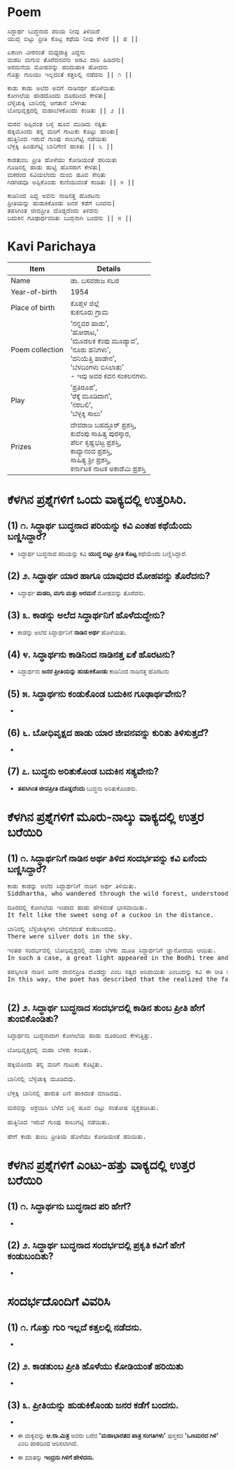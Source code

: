 # Poem
<pre>
ಸಿದ್ಧಾರ್ಥ ಬುದ್ಧನಾದ ಪರಿಯ ನೀವು ತಿಳಿಯಿರೆ
ಯುದ್ಧ ಬಿಟ್ಟು ಪ್ರೀತಿ ಕೊಟ್ಟ ಕಥೆಯ ನೀವು ಕೇಳಿರೆ || ಪ ||
</pre>

<pre>
ಏಕಾಂಗಿ ವೀರನಂತೆ ಮಧ್ಯರಾತ್ರಿ ಎದ್ದನು
ಮಡದಿ ಮಗುವ ತೊರೆದನವನು ಅಡವಿ ದಾರಿ ಹಿಡಿದನು|
ಅರಮನೆಯ ಮೋಹವನ್ನು ಹರಿದುಹಾಕಿ ಹೋದನು
ಗೊತ್ತು ಗುರಿಯು ಇಲ್ಲದಂತೆ ಕತ್ತಲಲ್ಲಿ ನಡೆದನು || ೧ ||
</pre>

<pre>
ಕಾಡು ಕಾಡು ಅಲೆದ ಅವಗೆ ನಾಡಿನರ್ಥ ಹೊಳೆಯಿತು
ಕೋಗಿಲೆಯ ಹಾಡದೊಂದು ದೂರದಿಂದ ಕೇಳಿತು|
ಬೆಳ್ಳಿಚುಕ್ಕಿ ಬಾನಿನಲ್ಲಿ ಆಗತಾನೆ ಬೆಳಗಿತು
ಬೋಧಿವೃಕ್ಷದಲ್ಲಿ ಮಹಾಬೆಳಕೊಂದು ಕಂಡಿತು || ೨ ||
</pre>

<pre>
ಮರವ ಅಪ್ಪಿದಂತ ಬಳ್ಳಿ ಹೂವ ಮುಡಿದು ನಕ್ಕಿತು
ಹಕ್ಕಿಯೊಂದು ತನ್ನ ಮರಿಗೆ ಗುಟುಕು ಕೊಟ್ಟು ಹಾರಿತು|
ಹುತ್ತಿನಿಂದ ಇರುವೆ ಗುಂಪು ಸಾಲುಗಟ್ಟಿ ನಡೆಯಿತು
ಬೆಳ್ಳಕ್ಕಿ ಹಿಂಡುಗಟ್ಟಿ ಬಾನಿಗೇಣಿ ಹಾಕಿತು || ೩ ||
</pre>

<pre>
ಕಾಡತುಂಬ ಪ್ರೀತಿ ಹೊಳೆಯು ಕೋಡಿಯಂತೆ ಹರಿಯಿತು
ಗೂಡಿನಲ್ಲಿ ಹಾಡು ಹುಟ್ಟಿ ಹೊಸರಾಗ ಕೇಳಿತು|
ಮಕರಂದ ಸವಿಯಲೆಂದು ದುಂಬಿ ಹೂವ ಸೇರಿತು
ಗಿಡಗಿಡವೂ ಅಪ್ಪಿಕೊಂಡು ಕುಣಿಯುವಂತೆ ಕಂಡಿತು || ೪ ||
</pre>

<pre>
ಕಾಡಿನಿಂದ ಎದ್ದ ಅವನು ನಾಡಿನತ್ತ ಹೊರಟನು
ಪ್ರೀತಿಯನ್ನು ಹುಡುಕಿಕೊಂಡು ಜನರ ಕಡೆಗೆ ಬಂದನು|
ತಪಸಿಗಿಂತ ಜೀವಪ್ರೀತಿ ದೊಡ್ಡದೆಂದು ತಿಳಿದನು
ಬದುಕಿನ ಗೂಢಾರ್ಥವರಿತು ಬುದ್ಧನಾಗಿ ಬಂದನು || ೫ ||
</pre>

# Kavi Parichaya
|Item | Details|
|-|-|
|Name |ಡಾ. ಬಸವರಾಜ ಸಬರ|
|Year-of-birth|1954|
|Place of birth|ಕೊಪ್ಪಳ ಜಿಲ್ಲೆ <br> ಕುಕನೂರು ಗ್ರಾಮ|
|Poem collection | ‘ನನ್ನವರ ಹಾಡು’, <br> ‘ಹೋರಾಟ,’ <br>‘ಮೂಡಲಕ ಕೆಂಪು ಮೂಡ್ಯಾವ’,<br> ‘ನೂರು ಹನಿಗಳು’,<br> ‘ದನಿಯೆತ್ತಿ ಹಾಡೇನ’,<br> ‘ಬೆಳದಿಂಗಳು ಬಿಸಿಲಾತು’ <br> - ಇವು ಅವರ ಕವನ ಸಂಕಲನಗಳು. 
|Play| ‘ಪ್ರತಿರೂಪ’, <br> ‘ರೆಕ್ಕೆ ಮೂಡಿದಾಗ’, <br> ‘ನರಬಲಿ’, <br> ‘ಬೆಳ್ಳಕ್ಕಿ ಸಾಲು’ 
|Prizes| ದೇವರಾಜ ಬಹದ್ದೂರ್ ಪ್ರಶಸ್ತಿ, <br> ಕುವೆಂಪು ಸಾಹಿತ್ಯ ಪುರಸ್ಕಾರ, <br> ಪೆರ್ಲ ಕೃಷ್ಣಭಟ್ಟ ಪ್ರಶಸ್ತಿ, <br> ಕಾವ್ಯಾನಂದ ಪ್ರಶಸ್ತಿ, <br> ಸಾಹಿತ್ಯ ಶ್ರೀ ಪ್ರಶಸ್ತಿ, <br> ಕರ್ನಾಟಕ ನಾಟಕ ಅಕಾಡೆಮಿ ಪ್ರಶಸ್ತಿ <br>

# ಕೆಳಗಿನ ಪ್ರಶ್ನೆಗಳಿಗೆ ಒಂದು ವಾಕ್ಯದಲ್ಲಿ ಉತ್ತರಿಸಿರಿ.
## (1) ೧. ಸಿದ್ಧಾರ್ಥ ಬುದ್ಧನಾದ ಪರಿಯನ್ನು ಕವಿ ಎಂತಹ ಕಥೆಯೆಂದು ಬಣ್ಣಿಸಿದ್ದಾರೆ?
* ಸಿದ್ಧಾರ್ಥ ಬುದ್ಧನಾದ ಪರಿಯನ್ನು ಕವಿ **ಯುದ್ಧ ಬಿಟ್ಟು ಪ್ರೀತಿ ಕೊಟ್ಟ** ಕಥೆಯೆಂದು ಬಣ್ಣಿಸಿದ್ದಾರೆ.

## (2) ೨. ಸಿದ್ಧಾರ್ಥ ಯಾರ ಹಾಗೂ ಯಾವುದರ ಮೋಹವನ್ನು ತೊರೆದನು?
* ಸಿದ್ಧಾರ್ಥ **ಮಡದಿ, ಮಗು ಮತ್ತು ಅರಮನೆ** ಮೋಹವನ್ನು ತೊರೆದನು.

## (3) ೩. ಕಾಡನ್ನು ಅಲೆದ ಸಿದ್ಧಾರ್ಥನಿಗೆ ಹೊಳೆದುದ್ದೇನು?
* ಕಾಡನ್ನು ಅಲೆದ ಸಿದ್ದಾರ್ಥನಿಗೆ **ನಾಡಿನ ಅರ್ಥ** ಹೊಳೆಯಿತು.

## (4) ೪. ಸಿದ್ಧಾರ್ಥನು ಕಾಡಿನಿಂದ ನಾಡಿನತ್ತ ಏಕೆ ಹೊರಟನು?
* ಸಿದ್ಧಾರ್ಥನು **ಜನರ ಪ್ರೀತಿಯನ್ನು ಹುಡುಕಿಕೊಂಡು** ಕಾಡಿನಿಂದ ನಾಡಿನತ್ತ ಹೊರಟನು

## (5) ೫. ಸಿದ್ಧಾರ್ಥನು ಕಂಡುಕೊಂಡ ಬದುಕಿನ ಗೂಢಾರ್ಥವೇನು?
*

## (6) ೬. ಬೋಧಿವೃಕ್ಷದ ಹಾಡು ಯಾರ ಜೀವನವನ್ನು ಕುರಿತು ತಿಳಿಸುತ್ತದೆ?
*

## (7) ೭. ಬುದ್ಧನು ಅರಿತುಕೊಂಡ ಬದುಕಿನ ಸತ್ಯವೇನು? 
* **ತಪಸಿಗಿಂತ ಜೀವಪ್ರೀತಿ ದೊಡ್ಡದೆಂದು** ಬುದ್ಧನು ಅರಿತುಕೊಂಡನು.


# ಕೆಳಗಿನ ಪ್ರಶ್ನೆಗಳಿಗೆ ಮೂರು-ನಾಲ್ಕು ವಾಕ್ಯದಲ್ಲಿ ಉತ್ತರ ಬರೆಯಿರಿ
## (1) ೧. ಸಿದ್ಧಾರ್ಥನಿಗೆ ನಾಡಿನ ಅರ್ಥ ತಿಳಿದ ಸಂದರ್ಭವನ್ನು ಕವಿ ಏನೆಂದು ಬಣ್ಣಿಸಿದ್ದಾರೆ?
<pre>
ಕಾಡು ಕಾಡನ್ನು ಅಲೆದ ಸಿದ್ದಾರ್ಥನಿಗೆ ನಾಡಿನ ಅರ್ಥ ತಿಳಿಯಿತು.
Siddhartha, who wandered through the wild forest, understood the meaning of the land.

ದೂರದಲ್ಲಿ ಕೋಗಿಲೆಯ ಇಂಪಾದ ಹಾಡು ಹೇಳಿದಂತೆ ಭಾಸವಾಯಿತು.
It felt like the sweet song of a cuckoo in the distance.

ಬಾನಿನಲ್ಲಿ ಬೆಳ್ಳಿಚುಕ್ಕಿಗಳು ಬೇಲಿಗದಂತೆ ಕಂಡುಬಂದವು. 
There were silver dots in the sky.

ಇಂತಹ ಸಂದರ್ಭದಲ್ಲಿ ಬೋಧಿವೃಕ್ಷದಲ್ಲಿ ಮಹಾ ಬೆಳಕು ಮೂಡಿ ಸಿದ್ಧಾರ್ಥನಿಗೆ ಜ್ಞಾನೋದಯ ಆಯಿತು.
In such a case, a great light appeared in the Bodhi tree and Siddhartha became enlightened.

ತಪಸ್ಸಿಗಿಂತ ನಾಡಿನ ಜನರ ಜೀವನಪ್ರೀತಿ ದೊಡದ್ದು ಎಂಬ ಸತ್ಯದ ಅರಿವಾಯಿತು ಎಂಬುದನ್ನು ಕವಿ ಈ ರೀತಿ ಬಣ್ಣಿಸಿದ್ದಾರೆ.
In this way, the poet has described that the realized the fact that love of life is better than penance.

</pre>

## (2) ೨. ಸಿದ್ಧಾರ್ಥ ಬುದ್ಧನಾದ ಸಂದರ್ಭದಲ್ಲಿ ಕಾಡಿನ ತುಂಬ ಪ್ರೀತಿ ಹೇಗೆ ತುಂಬಿಕೊಂಡಿತು?
<pre>
ಸಿದ್ಧಾರ್ಥನು ಬುದ್ಧನಾದಾಗ ಕೋಗಿಲೆಯ ಹಾಡು ದೂರದಿಂದ ಕೇಳುತ್ತಿತ್ತು.

ಬೋಧಿವೃಕ್ಷದಲ್ಲಿ ಮಹಾ ಬೆಳಕು ಕಂಡಿತು.

ಹಕ್ಕಿಯೊಂದು ತನ್ನ ಮರಿಗೆ ಗುಟುಕು ಕೊಟ್ಟಿತು.

ಬಾನಿನಲ್ಲಿ ಬೆಳ್ಳಿಚುಕ್ಕಿ ಮೂಡಿದವು. 

ಬೆಳ್ಳಕ್ಕಿ ಬಾನಿನಲ್ಲಿ ಹಾರುತ ಏಣಿ ಹಾಕಿದಂತೆ ಮಾಡಿದವು. 

ಮರವನ್ನು ಆಶ್ರಯಿಸಿ ಬೆಳೆದ ಬಳ್ಳಿ ಹೂವ ಬಿಟ್ಟು ಸಂತೋಷ ವ್ಯಕ್ತಪಡಿಸಿತು.

ಹುತ್ತಿನಿಂದ ಇರುವೆ ಗುಂಪು ಸಾಲುಗಟ್ಟಿ ನಡೆಯಿತು.

ಹೇಗೆ ಕಾಡು ತುಂಬ ಪ್ರೀತಿಯ ಹೊಳೆಯು ಕೋಡಿಯಂತೆ ಹರಿಯಿತು.
</pre>

# ಕೆಳಗಿನ ಪ್ರಶ್ನೆಗಳಿಗೆ ಎಂಟು-ಹತ್ತು  ವಾಕ್ಯದಲ್ಲಿ ಉತ್ತರ ಬರೆಯಿರಿ
## (1) ೧. ಸಿದ್ಧಾರ್ಥನು ಬುದ್ಧನಾದ ಪರಿ ಹೇಗೆ?
*

## (2) ೨. ಸಿದ್ಧಾರ್ಥ ಬುದ್ಧನಾದ ಸಂದರ್ಭದಲ್ಲಿ ಪ್ರಕೃತಿ ಕವಿಗೆ ಹೇಗೆ ಕಂಡುಬಂದಿತು?
*

# ಸಂದರ್ಭದೊಂದಿಗೆ ವಿವರಿಸಿ
## (1) ೧. ಗೊತ್ತು ಗುರಿ ಇಲ್ಲದೆ ಕತ್ತಲಲ್ಲಿ ನಡೆದನು.
*

## (2) ೨. ಕಾಡತುಂಬ ಪ್ರೀತಿ ಹೊಳೆಯು ಕೋಡಿಯಂತೆ ಹರಿಯಿತು
*

## (3) ೩. ಪ್ರೀತಿಯನ್ನು ಹುಡುಕಿಕೊಂಡು ಜನರ ಕಡೆಗೆ ಬಂದನು.
*


* ಈ ವಾಕ್ಯವನ್ನು **ಆ.ರಾ.ಮಿತ್ರ** ಅವರು ಬರೆದ **'ಮಹಾಭಾರತದ ಪಾತ್ರ ಸಂಗತಿಗಳು'** ಪುಸ್ತಕದ **'ಒಣಮರದ ಗಿಳಿ'** ಎಂಬ ಪಾಠದಿಂದ ಆರಿಸಲಾಗಿದೆ.
* ಈ ಮಾತನ್ನು **ಇಂದ್ರನು ಗಿಳಿಗೆ  ಹೇಳಿದನು.** 

